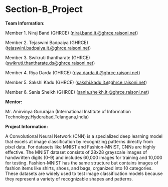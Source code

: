 # Section-B_Project

**Team Information:**

Member 1. Niraj Band (GHRCE) (niraj.band.it.@ghrce.raisoni.net) 

Member 2. Tejaswini Badpaiya (GHRCE) (tejaswini.badpaiya.it.@ghrce.raisoni.net) 

Member 3. Swikruti thantharate (GHRCE) (swikruti.thantharate.ds@ghrce.raisoni.net) 

Member 4. Riya Darda (GHRCE) (riya.darda.it.@ghrce.raisoni.net) 

Member 5. Sakshi Kadu (GHRCE) (sakshi.kadu.it.@ghrce.raisoni.net) 

Member 6. Sania Sheikh (GHRCE) (sania.sheikh.it.@ghrce.raisoni.net) 

**Mentor:**

Mr. Anirvinya Gururajan (International Institute of Information Technology,Hyderabad,Telangana,India)

**Project Information:**

A Convolutional Neural Network (CNN) is a specialized deep learning model that excels at image classification by recognizing patterns directly from pixel data. For datasets like MNIST and Fashion-MNIST, CNNs are highly effective. The MNIST dataset consists of 28x28 grayscale images of handwritten digits (0–9) and includes 60,000 images for training and 10,000 for testing. Fashion-MNIST has the same structure but contains images of fashion items like shirts, shoes, and bags, organized into 10 categories. These datasets are widely used to test image classification models because they represent a variety of recognizable shapes and patterns.
